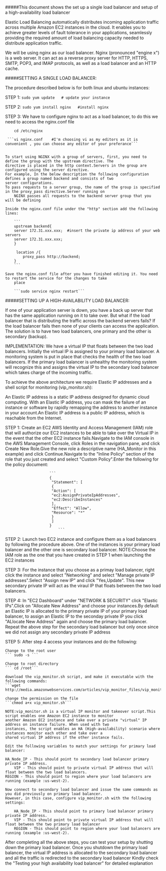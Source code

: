 #####This document shows the set up a single load balancer and setup of a high-availability load balancer 


Elastic Load Balancing automatically distributes incoming application traffic across multiple Amazon EC2 instances in the cloud. 
It enables you to achieve greater levels of fault tolerance in your applications, seamlessly providing the required amount of load 
balancing capacity needed to distribute application traffic.

We will be using nginx as our load balancer. Nginx (pronounced "engine x") is a web server. It can act as a reverse proxy server 
for HTTP, HTTPS, SMTP, POP3, and IMAP protocols, as well as a load balancer and an HTTP cache.

#####SETTING A SINGLE LOAD BALANCER:

The procedure described below is for both linux and ubuntu instances:
	
STEP 1: ```sudo yum update   # update your instance```
        
        
STEP 2: ```sudo yum install nginx   #install nginx```
        
STEP 3: We have to configure nginx to act as a load balancer, to do this we need to access the nginx.conf file
        
    	cd /etc/nginx
       
     ```vi nginx.conf    #I'm choosing vi as my editors as it is convenient , you can choose any editor of your preferance```
        
	
	To start using NGINX with a group of servers, first, you need to define the group with the upstream directive. The 
	directive is placed in the http context.Servers in the group are configured using the server directive. 
	For example, In the below description the following configuration defines a group named backend and consists of two 
	server configurations.
	To pass requests to a server group, the name of the group is specified in the proxy_pass directive.Server running on 
        NGINX passes all requests to the backend server group that you will be defining
        
	Inside the nginx.conf file under the "http" section add the following lines:
        
        ```
        upstream backend{
        server 172.31.xxx.xxx;  #insert the private ip address of your web servers
        server 172.31.xxx.xxx;
        }
        
         location /{
            proxy_pass http://backend;
        }
        ```
  	
  	Save the nginx.conf file after you have finished editing it. You need to restart the service for the changes to take
        place
        
        ```sudo service nginx restart```
        

#####SETTING UP A HIGH-AVAILABILITY LOAD BALANCER:

If one of your application server is down, you have a back up server that has the same application running on it to take over. 
But what if the load balancer that is distributing the traffic across the backend servers fails? If the load balancer fails then 
none of your clients can access the application. The solution is to have two load balancers, one primary and the other is secondary (backup). 

IMPLEMENTATION:
We have a virtual IP that floats between the two load balancers. Initially the virtual IP is assigned to your primary load
balancer. A monitoring system is put in place that checks the health of the two load balancers. If the primary load balancer 
is unhealthy the monitoring system will recognize this and assigns the virtual IP to the secondary load balancer which takes 
charge of the incoming traffic.

To achieve the above architecture we require Elastic IP addresses and a shell script for monitoring (vip_monitor.sh):

An Elastic IP address is a static IP address designed for dynamic cloud computing. With an Elastic IP address, you can mask 
the failure of an instance or software by rapidly remapping the address to another instance in your account.An Elastic IP 
address is a public IP address, which is reachable from the Internet. 

STEP 1: Create an EC2 AWS Identity and Access Management (IAM) role that will authorize our EC2 instances to be able to take 
        over the Virtual IP in the event that the other EC2 instance fails.Navigate to the IAM console in the AWS Management 
        Console, click  Roles in the navigation pane, and click Create New Role.Give the new role a descriptive name 
        (HA_Monitor in this example) and click Continue.Navigate to the "Inline Policy" section of the role that you just 
        created and select "Custom Policy".Enter the following for the policy document:
					 
					 	```
					 	{
						 "Statement": [
						 {
						 "Action": [
						 "ec2:AssignPrivateIpAddresses",
						 "ec2:DescribeInstances"
						 ],
						 "Effect": "Allow",
						 "Resource": "*"
						 }
						 ]
						}
      						```

STEP 2: Launch two EC2 instance and configure them as a load balancers by following the procedure above. One of the instances
	is your primary load balancer and the other one is secondary load balancer.
	NOTE:Choose the IAM role as the one that you have created in STEP 1 when launching the EC2 instances

STEP 3: For the instance that you choose as a primay load balancer, right click the instance and select "Networking" and 		select "Manage private IP addresses".Select "Assign new IP" and click "Yes,Update". This new secondary private IP 		will act as the viraul IP that floats between the two load balancers. 

STEP 4: In "EC2 Dashboard" under "NETWORK & SECURITY" click "Elastic IPs".Click on "Allocate New Address" and choose your 
	instances.By default an Elastic IP is allocated to the primary private IP of your primary load balancer, to assign an 
	Elastic IP to the seconday private IP you click "ALlocate New Address" again and choose the primary load balancer.
	Repeat the above step for the secondary load balancer but only once since we did not assign any secondary private IP	address
	
STEP 5: After step 4 access your instances and do the following:
	
	Change to the root user
	``` sudo -s ```
	
	Change to root directory
	``` cd /root```
	
	download the vip_monitor.sh script, and make it executable with the following commands:
	```wget http://media.amazonwebservices.com/articles/vip_monitor_files/vip_monitor.sh```
	
	change the permission on the file
	```chmod a+x vip_monitor.sh```
	
	NOTE:vip_monitor.sh is a virtual IP monitor and takeover script.This script enables one Amazon EC2 instance to monitor 
	another Amazon EC2 instance and take over a private "virtual" IP address on instance failure. When used with two 
	instances, the script enables an HA (High-availability) scenario where instances monitor each other and take over a 
	shared virtual IP address if the other instance fails.

	Edit the following variables to match your settings for primary load balancer:
	
	HA_Node_IP - This should point to secondary load balancer primary private IP address.
    	VIP - This should point to private virtual IP address that will float between the two load balancers.
	REGION - This should point to region where your load balancers are running (example :us-west-2).
	
	Now connect to secondary load balancer and issue the same commands as you did previously on primary load balancer. 
	However, in this case, configure vip_monitor.sh with the following settings:
	
    	HA_Node_IP - This should point to primary load balancer primary private IP address.
    	VIP - This should point to private virtual IP address that will float between the two primary load balancer    
    	REGION - This should point to region where your load balancers are running (example :us-west-2).

After completing all the above steps, you can test your setup by shutting down the primary load balancer. Once you shutdown the
primary load balancer, the virtual IP address is allocated to the secondary load balancer and all the traffic is redirected 
to the secondary load balancer
Kindly check the "Testing your high availability load balancer" for detailed explanation

        
        
        

        
        
        
        
        
